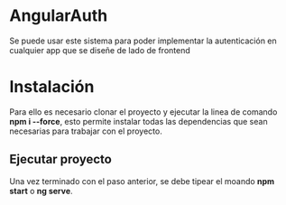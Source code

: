 # AngularAuth

Se puede usar este sistema para poder implementar la autenticación en cualquier app que se diseñe de lado de frontend


# Instalación

Para ello es necesario clonar el proyecto y ejecutar la linea de comando **npm i --force**, esto permite instalar todas las dependencias que sean necesarias para trabajar con el proyecto.

## Ejecutar proyecto

Una vez terminado con el paso anterior, se debe tipear el moando **npm start** o **ng serve**.